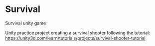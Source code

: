# Survival
Survival unity game 

Unity practice project creating a survival shooter following the tutorial:
https://unity3d.com/learn/tutorials/projects/survival-shooter-tutorial
